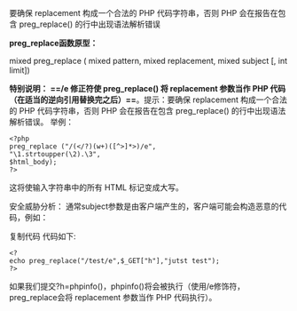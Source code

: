 要确保 replacement 构成一个合法的 PHP 代码字符串，否则 PHP 会在报告在包含 preg_replace() 的行中出现语法解析错误

**preg_replace函数原型：**

mixed preg_replace ( mixed pattern, mixed replacement, mixed subject [, int limit])

**特别说明：** **==/e 修正符使 preg_replace() 将 replacement 参数当作 PHP 代码（在适当的逆向引用替换完之后）==**。提示：要确保 replacement 构成一个合法的 PHP 代码字符串，否则 PHP 会在报告在包含 preg_replace() 的行中出现语法解析错误。 举例：

```
<?php
preg_replace ("/(</?)(w+)([^>]*>)/e",
"\1.strtoupper(\2).\3",
$html_body);
?>
```

这将使输入字符串中的所有 HTML 标记变成大写。

安全威胁分析： 通常subject参数是由客户端产生的，客户端可能会构造恶意的代码，例如：

复制代码 代码如下:

```
<?
echo preg_replace("/test/e",$_GET["h"],"jutst test");
?>
```

如果我们提交?h=phpinfo()，phpinfo()将会被执行（使用/e修饰符，preg_replace会将 replacement 参数当作 PHP 代码执行）。